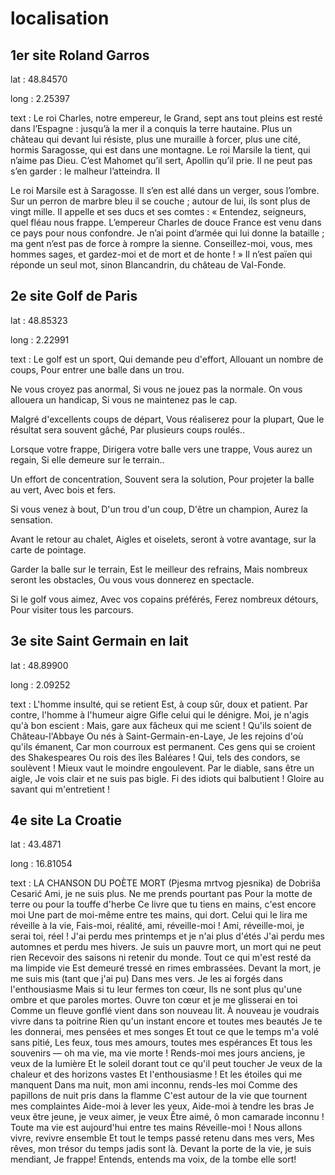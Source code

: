 # localisation 

## 1er site Roland Garros

lat : 48.84570

long : 2.25397

text : Le roi Charles, notre empereur, le Grand, sept ans tout pleins est resté dans l’Espagne : jusqu’à la mer il a conquis la terre hautaine. Plus un château qui devant lui résiste, plus une muraille à forcer, plus une cité, hormis Saragosse, qui est dans une montagne. Le roi Marsile la tient, qui n’aime pas Dieu. C’est Mahomet qu’il sert, Apollin qu’il prie. Il ne peut pas s’en garder : le malheur l’atteindra.
II


Le roi Marsile est à Saragosse. Il s’en est allé dans un verger, sous l’ombre. Sur un perron de marbre bleu il se couche ; autour de lui, ils sont plus de vingt mille. Il appelle et ses ducs et ses comtes : « Entendez, seigneurs, quel fléau  nous frappe. L’empereur Charles de douce France est venu dans ce pays pour nous confondre. Je n’ai point d’armée qui lui donne la bataille ; ma gent n’est pas de force à rompre la sienne. Conseillez-moi, vous, mes hommes sages, et gardez-moi et de mort et de honte ! » Il n’est païen qui réponde un seul mot, sinon Blancandrin, du château de Val-Fonde.

## 2e site Golf de Paris

lat : 48.85323

long : 2.22991

text : Le golf est un sport,
Qui demande peu d'effort,
Allouant un nombre de coups,
Pour entrer une balle dans un trou.

Ne vous croyez pas anormal,
Si vous ne jouez pas la normale.
On vous allouera un handicap,
Si vous ne maintenez pas le cap.

Malgré d'excellents coups de départ,
Vous réaliserez pour la plupart,
Que le résultat sera souvent gâché,
Par plusieurs coups roulés..

Lorsque votre frappe,
Dirigera votre balle vers une trappe,
Vous aurez un regain,
Si elle demeure sur le terrain..

Un effort de concentration,
Souvent sera la solution,
Pour projeter la balle au vert,
Avec bois et fers.

Si vous venez à bout,
D'un trou d'un coup,
D'être un champion,
Aurez la sensation.

Avant le retour au chalet,
Aigles et oiselets,
seront à votre avantage,
sur la carte de pointage.

Garder la balle sur le terrain,
Est le meilleur des refrains,
Mais nombreux seront les obstacles,
Ou vous vous donnerez en spectacle.

Si le golf vous aimez,
Avec vos copains préférés,
Ferez nombreux détours,
Pour visiter tous les parcours.


## 3e site Saint Germain en lait

lat : 48.89900

long : 2.09252

text : L'homme insulté‚ qui se retient
Est, à coup sûr, doux et patient.
Par contre, l'homme à l'humeur aigre
Gifle celui qui le dénigre.
Moi, je n'agis qu'à bon escient :
Mais, gare aux fâcheux qui me scient !
Qu'ils soient de Château-l'Abbaye
Ou nés à Saint-Germain-en-Laye,
Je les rejoins d'où qu'ils émanent,
Car mon courroux est permanent.
Ces gens qui se croient des Shakespeares
Ou rois des îles Baléares !
Qui, tels des condors, se soulèvent !
Mieux vaut le moindre engoulevent.
Par le diable, sans être un aigle,
Je vois clair et ne suis pas bigle.
Fi des idiots qui balbutient !
Gloire au savant qui m'entretient !

## 4e site La Croatie

lat : 43.4871

long : 16.81054

text : LA CHANSON DU POÈTE MORT
(Pjesma mrtvog pjesnika)
de Dobriša Cesarić
Ami, je ne suis plus. Ne me prends pourtant pas
Pour la motte de terre ou pour la touffe d'herbe
Ce livre que tu tiens en mains, c'est encore moi
Une part de moi-même entre tes mains, qui dort.
Celui qui le lira me réveille à la vie,
Fais-moi, réalité, ami, réveille-moi !
Ami, réveille-moi, je serai toi, réel !
J'ai perdu mes printemps et je n'ai plus d'étés
J'ai perdu mes automnes et perdu mes hivers.
Je suis un pauvre mort, un mort qui ne peut rien
Recevoir des saisons ni retenir du monde.
Tout ce qui m'est resté da ma limpide vie
Est demeuré tressé en rimes embrassées.
Devant la mort, je me suis mis (tant que j'ai pu)
Dans mes vers. Je les ai forgés dans l'enthousiasme
Mais si tu leur fermes ton cœur,
Ils ne sont plus qu'une ombre et que paroles mortes.
Ouvre ton cœur et je me glisserai en toi
Comme un fleuve gonflé vient dans son nouveau lit.
À nouveau je voudrais vivre dans ta poitrine
Rien qu'un instant encore et toutes mes beautés
Je te les donnerai, mes pensées et mes songes
Et tout ce que le temps m'a volé sans pitié,
Les feux, tous mes amours, toutes mes espérances
Et tous les souvenirs — oh ma vie, ma vie morte !
Rends-moi mes jours anciens, je veux de la lumière
Et le soleil dorant tout ce qu'il peut toucher
Je veux de la chaleur et des horizons vastes
Et l'enthousiasme ! Et les étoiles qui me manquent
Dans ma nuit, mon ami inconnu, rends-les moi
Comme des papillons de nuit pris dans la flamme
C'est autour de la vie que tournent mes complaintes
Aide-moi à lever les yeux,
Aide-moi à tendre les bras
Je veux être jeune, je veux aimer, je veux
Être aimé, ô mon camarade inconnu !
Toute ma vie est aujourd'hui entre tes mains
Réveille-moi ! Nous allons vivre, revivre ensemble
Et tout le temps passé retenu dans mes vers,
Mes rêves, mon trésor du temps jadis sont là.
Devant la porte de la vie, je suis mendiant,
Je frappe!
Entends, entends ma voix, de la tombe elle sort!